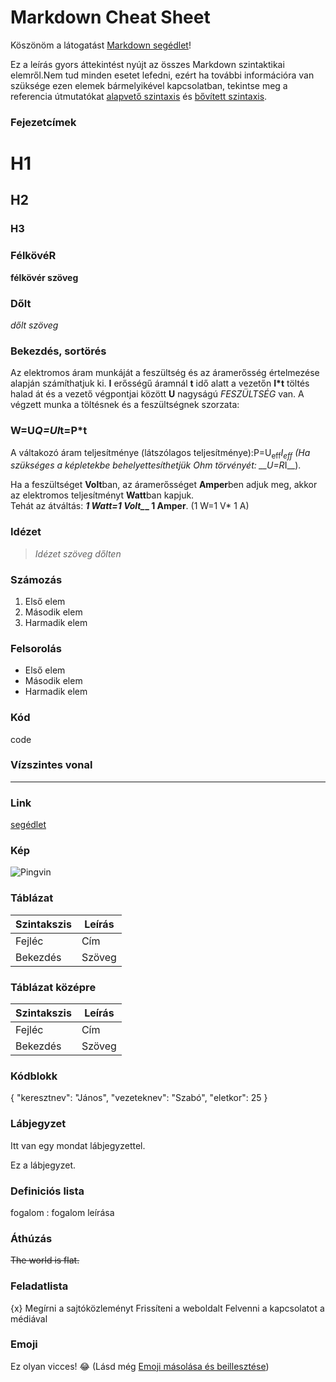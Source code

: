 # Markdown Cheat Sheet
Köszönöm a látogatást [Markdown segédlet](https://www.markdownguide.org)!


Ez a leírás gyors áttekintést nyújt az összes Markdown szintaktikai elemről.Nem tud minden esetet lefedni, ezért ha további információra van szüksége ezen elemek bármelyikével kapcsolatban, tekintse meg a referencia útmutatókat [alapvető szintaxis](https://www.markdownguide.org/basic-syntax/) és [bővített szintaxis](https://www.markdownguide.org/extended-syntax/).


### Fejezetcímek
# H1
## H2
### H3
### FélkövéR 

__félkövér szöveg__

### Dőlt

_dőlt szöveg_

### Bekezdés, sortörés

Az elektromos áram munkáját a feszültség és az áramerősség értelmezése alapján számíthatjuk ki. __I__ erősségű áramnál __t__ idő alatt a vezetőn __I*t__ töltés halad át és a vezető végpontjai között __U__ nagyságú _FESZÜLTSÉG_ van. A végzett munka a töltésnek és a feszültségnek szorzata: 

### W=U***Q=U**I***t=P***t

A váltakozó áram teljesítménye (látszólagos teljesítménye):P=U<sub>eff</sub>*I<sub>eff</sub> (Ha szükséges a képletekbe behelyettesíthetjük Ohm törvényét: __U=R*I__).

 Ha a feszültséget **Volt**ban, az áramerősséget **Amper**ben adjuk meg, akkor az elektromos teljesítményt **Watt**ban kapjuk.  
Tehát az átváltás: ***1 Watt=1 Volt_*_ 1 Amper**. (1 W=1 V* 1 A)


### Idézet
>*Idézet szöveg dőlten*

### Számozás
1. Első elem
2. Második elem
3. Harmadik elem

### Felsorolás
* Első elem
* Második elem
* Harmadik elem

### Kód

code

### Vízszintes vonal

------------------

### Link
[segédlet](https://www.markdownguide.org)

### Kép
![Pingvin](https://www.markdownguide.org/assets/images/tux.png "Pingvin")

### Táblázat
|Szintakszis | Leírás|
|-------|-------|
|Fejléc  | Cím|
|Bekezdés| Szöveg|


### Táblázat középre
|Szintakszis | Leírás|
|--------|--------|
|Fejléc |Cím|
|Bekezdés |Szöveg|


### Kódblokk
{
  "keresztnev": "János",
  "vezeteknev": "Szabó",
  "eletkor": 25
}


### Lábjegyzet
Itt van egy mondat lábjegyzettel.

Ez a lábjegyzet.


### Definiciós lista
fogalom : 
fogalom leírása


### Áthúzás
~~The world is flat.~~

### Feladatlista
{x} Megírni a sajtóközleményt
Frissíteni a weboldalt
Felvenni a kapcsolatot a médiával


### Emoji
Ez olyan vicces! :joy:
(Lásd még [Emoji másolása és beillesztése](https://www.markdownguide.org/extended-syntax/#copying-and-pasting-emoji))
